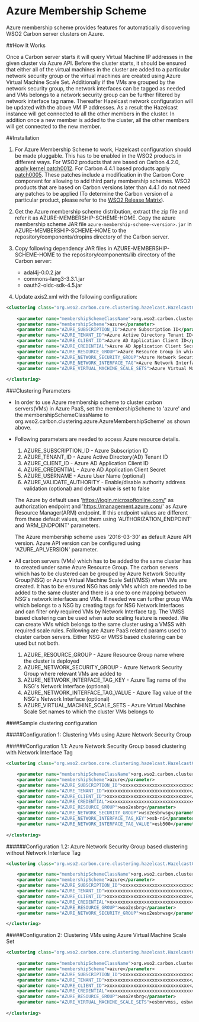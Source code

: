 # Azure Membership Scheme

Azure membership scheme provides features for automatically discovering WSO2 Carbon server clusters on Azure.

##How It Works

Once a Carbon server starts it will query Virtual Machine IP addresses in the given cluster via Azure API. Before the cluster starts, it should be ensured that either all of the virtual machines in the cluster are added to a particular network security group or the virtual machines are created using Azure Virtual Machine Scale Set. Additionally if the VMs are grouped by the network security group, the network interfaces can be tagged as needed and VMs belongs to a network security group can be further filtered by network interface tag name. Thereafter Hazelcast network configuration will be updated with the above VM IP addresses. As a result the Hazelcast instance will get connected to all the other members in the cluster. In addition once a new member is added to the cluster, all the other members will get connected to the new member.

##Installation

1. For Azure Membership Scheme to work, Hazelcast configuration should be made pluggable. This has to be enabled in the WSO2 products in different ways. For WSO2 products that are based on Carbon 4.2.0, [apply kernel patch0012](https://docs.wso2.com/display/Carbon420/Applying+a+Patch+to+the+Kernel). For Carbon 4.4.1 based products apply [patch0005](http://product-dist.wso2.com/downloads/carbon/4.4.1/patch0005/WSO2-CARBON-PATCH-4.4.1-0005.zip). These patches include a modification in the Carbon Core component for allowing to add third party membership schemes. WSO2 products that are based on Carbon versions later than 4.4.1 do not need any patches to be applied (To determine the Carbon version of a particular product, please refer to the [WSO2 Release Matrix](http://wso2.com/products/carbon/release-matrix/)).

2. Get the Azure membership scheme distribution, extract the zip file and refer it as AZURE-MEMBERSHIP-SCHEME-HOME. Copy the azure membership scheme JAR file `azure-membership-scheme-<version>.jar` in AZURE-MEMBERSHIP-SCHEME-HOME to the repository/components/dropins directory of the Carbon server.

3. Copy following dependency JAR files in AZURE-MEMBERSHIP-SCHEME-HOME to the repository/components/lib directory of the Carbon server:
    * adal4j-0.0.2.jar
    * commons-lang3-3.3.1.jar
    * oauth2-oidc-sdk-4.5.jar

4. Update axis2.xml with the following configuration:
 
```xml
<clustering class="org.wso2.carbon.core.clustering.hazelcast.HazelcastClusteringAgent" enable="true">
    
    <parameter name="membershipSchemeClassName">org.wso2.carbon.clustering.azure.AzureMembershipScheme</parameter>
    <parameter name="membershipScheme">azure</parameter>
    <parameter name="AZURE_SUBSCRIPTION_ID">Azure Subscription ID</parameter>
    <parameter name="AZURE_TENANT_ID">Azure Active Directory Tenant ID</parameter>
    <parameter name="AZURE_CLIENT_ID">Azure AD Application Client ID</parameter>
    <parameter name="AZURE_CREDENTIAL">Azure AD Application Client Secret</parameter>
    <parameter name="AZURE_RESOURCE_GROUP">Azure Resource Group in which your cluster is deployed</parameter>
    <parameter name="AZURE_NETWORK_SECURITY_GROUP">Azure Network Security Group of cluster VMs</parameter>
    <parameter name="AZURE_NETWORK_INTERFACE_TAG">Azure Network Interface Tag name of the VMs in the cluster</parameter>
    <parameter name="AZURE_VIRTUAL_MACHINE_SCALE_SETS">Azure Virtual Machine Scale Set names to which the cluster VMs belongs to</parameter>
  
</clustering> 
```
  
###Clustering Parameters

* In order to use Azure membership scheme to cluster carbon servers(VMs) in Azure PaaS, set the membershipScheme to 'azure' and the membershipSchemeClassName to org.wso2.carbon.clustering.azure.AzureMembershipScheme' as shown above.

* Following parameters are needed to access Azure resource details.
    1. AZURE_SUBSCRIPTION_ID - Azure Subscription ID
    2. AZURE_TENANT_ID - Azure Active Directory(AD) Tenant ID
    3. AZURE_CLIENT_ID - Azure AD Application Client ID
    4. AZURE_CREDENTIAL - Azure AD Application Client Secret
    5. AZURE_USERNAME - Azure User Name (optional)
    6. AZURE_VALIDATE_AUTHORITY - Enable/disable authority address validation (optional) and default value is set to false
   
   The Azure by default uses 'https://login.microsoftonline.com/' as authorization endpoint and 'https://management.azure.com/' as Azure Resource Manager(ARM) endpoint. If this endpoint values are different from these default values, set them using 'AUTHORIZATION_ENDPOINT' and 'ARM_ENDPOINT' parameters.
      
   The Azure membership scheme uses '2016-03-30' as default Azure API version. Azure API version can be configured using 'AZURE_API_VERSION' parameter.
   

* All carbon servers (VMs) which has to be added to the same cluster has to created under same Azure Resource Group. The carbon servers which has to be clustered can be grouped by Azure Network Security Group(NSG) or Azure Virtual Machine Scale Set(VMSS) when VMs are created.
It has to be ensured NSG has only VMs which are needed to be added to the same cluster and there is a one to one mapping between NSG's network interfaces and VMs. If needed we can further group VMs which belongs to a NSG by creating tags for NSG Network Interfaces and can filter only required VMs by Network Interface tag.
The VMSS based clustering can be used when auto scaling feature is needed. We can create VMs which belongs to the same cluster using a VMSS with required scale rules. Following are Azure PaaS related params used to cluster carbon servers. Either NSG or VMSS based clustering can be used but not both.
    1. AZURE_RESOURCE_GROUP - Azure Resource Group name where the cluster is deployed
    2. AZURE_NETWORK_SECURITY_GROUP - Azure Network Security Group where relevant VMs are added to
    3. AZURE_NETWORK_INTERFACE_TAG_KEY - Azure Tag name of the NSG's Network Interface (optional)
    4. AZURE_NETWORK_INTERFACE_TAG_VALUE - Azure Tag value of the NSG's Network Interface (optional)
    5. AZURE_VIRTUAL_MACHINE_SCALE_SETS - Azure Virtual Machine Scale Set names to which the cluster VMs belongs to


####Sample clustering configuration
  
#####Configuration 1: Clustering VMs using Azure Network Security Group 

######Configuration 1.1: Azure Network Security Group based clustering with Network Interface Tag

```xml
<clustering class="org.wso2.carbon.core.clustering.hazelcast.HazelcastClusteringAgent" enable="true">

    <parameter name="membershipSchemeClassName">org.wso2.carbon.clustering.azure.AzureMembershipScheme</parameter>
    <parameter name="membershipScheme">azure</parameter>
    <parameter name="AZURE_SUBSCRIPTION_ID">xxxxxxxxxxxxxxxxxxxxxxxxxxxxxxx</parameter>
    <parameter name="AZURE_TENANT_ID">xxxxxxxxxxxxxxxxxxxxxxxxxxxxxxx</parameter>
    <parameter name="AZURE_CLIENT_ID">xxxxxxxxxxxxxxxxxxxxxxxxxxxxxxx</parameter>
    <parameter name="AZURE_CREDENTIAL">xxxxxxxxxxxxxxxxxxxxxxxxxxxxxxx</parameter>
    <parameter name="AZURE_RESOURCE_GROUP">wso2esbrg</parameter>
    <parameter name="AZURE_NETWORK_SECURITY_GROUP">wso2esbnwsg</parameter>
    <parameter name="AZURE_NETWORK_INTERFACE_TAG_KEY">esb-ni</parameter>
    <parameter name="AZURE_NETWORK_INTERFACE_TAG_VALUE">esb500</parameter>
 
</clustering>
```

######Configuration 1.2: Azure Network Security Group based clustering without Network Interface Tag
  
```xml
<clustering class="org.wso2.carbon.core.clustering.hazelcast.HazelcastClusteringAgent" enable="true">

    <parameter name="membershipSchemeClassName">org.wso2.carbon.clustering.azure.AzureMembershipScheme</parameter>
    <parameter name="membershipScheme">azure</parameter>
    <parameter name="AZURE_SUBSCRIPTION_ID">xxxxxxxxxxxxxxxxxxxxxxxxxxxxxxx</parameter>
    <parameter name="AZURE_TENANT_ID">xxxxxxxxxxxxxxxxxxxxxxxxxxxxxxx</parameter>
    <parameter name="AZURE_CLIENT_ID">xxxxxxxxxxxxxxxxxxxxxxxxxxxxxxx</parameter>
    <parameter name="AZURE_CREDENTIAL">xxxxxxxxxxxxxxxxxxxxxxxxxxxxxxx</parameter>
    <parameter name="AZURE_RESOURCE_GROUP">wso2esbrg</parameter>
    <parameter name="AZURE_NETWORK_SECURITY_GROUP">wso2esbnwsg</parameter>

</clustering>
```

  
#####Configuration 2: Clustering VMs using Azure Virtual Machine Scale Set
  
```xml
<clustering class="org.wso2.carbon.core.clustering.hazelcast.HazelcastClusteringAgent" enable="true">
 
    <parameter name="membershipSchemeClassName">org.wso2.carbon.clustering.azure.AzureMembershipScheme</parameter>
    <parameter name="membershipScheme">azure</parameter>
    <parameter name="AZURE_SUBSCRIPTION_ID">xxxxxxxxxxxxxxxxxxxxxxxxxxxxxxx</parameter>
    <parameter name="AZURE_TENANT_ID">xxxxxxxxxxxxxxxxxxxxxxxxxxxxxxx</parameter>
    <parameter name="AZURE_CLIENT_ID">xxxxxxxxxxxxxxxxxxxxxxxxxxxxxxx</parameter>
    <parameter name="AZURE_CREDENTIAL">xxxxxxxxxxxxxxxxxxxxxxxxxxxxxxx</parameter>
    <parameter name="AZURE_RESOURCE_GROUP">wso2esbrg</parameter>
    <parameter name="AZURE_VIRTUAL_MACHINE_SCALE_SETS">esbmrvmss, esbwrvmss</parameter>
 
</clustering>
```
